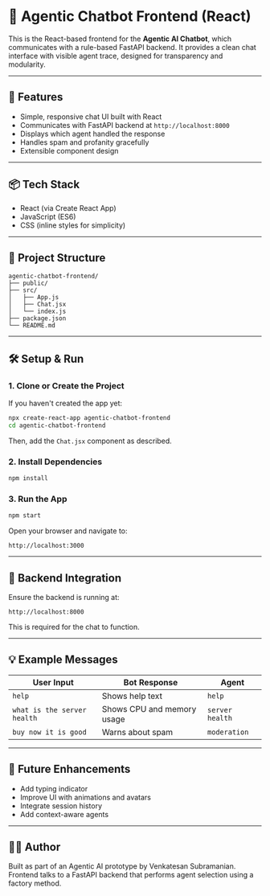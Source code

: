 # 💬 Agentic Chatbot Frontend (React)

This is the React-based frontend for the **Agentic AI Chatbot**, which communicates with a rule-based FastAPI backend. It provides a clean chat interface with visible agent trace, designed for transparency and modularity.

---

## 🚀 Features

- Simple, responsive chat UI built with React
- Communicates with FastAPI backend at `http://localhost:8000`
- Displays which agent handled the response
- Handles spam and profanity gracefully
- Extensible component design

---

## 📦 Tech Stack

- React (via Create React App)
- JavaScript (ES6)
- CSS (inline styles for simplicity)

---

## 📁 Project Structure

```
agentic-chatbot-frontend/
├── public/
├── src/
│   ├── App.js
│   ├── Chat.jsx
│   └── index.js
├── package.json
└── README.md
```

---

## 🛠 Setup & Run

### 1. Clone or Create the Project

If you haven't created the app yet:

```bash
npx create-react-app agentic-chatbot-frontend
cd agentic-chatbot-frontend
```

Then, add the `Chat.jsx` component as described.

### 2. Install Dependencies

```bash
npm install
```

### 3. Run the App

```bash
npm start
```

Open your browser and navigate to:

```
http://localhost:3000
```

---

## 🔗 Backend Integration

Ensure the backend is running at:

```
http://localhost:8000
```

This is required for the chat to function.

---

## 💡 Example Messages

| User Input                | Bot Response                          | Agent           |
|---------------------------|----------------------------------------|------------------|
| `help`                    | Shows help text                        | `help`           |
| `what is the server health` | Shows CPU and memory usage            | `server health`  |
| `buy now it is good`      | Warns about spam                       | `moderation`     |

---

## 📌 Future Enhancements

- Add typing indicator
- Improve UI with animations and avatars
- Integrate session history
- Add context-aware agents

---

## 🧑‍💻 Author

Built as part of an Agentic AI prototype by Venkatesan Subramanian. Frontend talks to a FastAPI backend that performs agent selection using a factory method.
